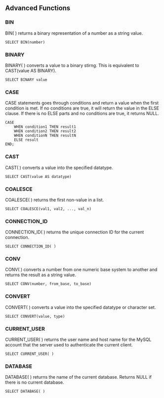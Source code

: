 ## Advanced Functions

### BIN
BIN( ) returns a binary representation of a number as a string value.
```
SELECT BIN(number)
```
### BINARY
BINARY( ) converts a value to a binary stirng. This is equivalent to CAST(value AS BINARY).
```
SELECT BINARY value
```
### CASE
CASE statements goes through conditions and return a value when the first condition is met. If no conditions
are true, it will return the value in the ELSE clause. If there is no ELSE parts and no conditions are true,
it returns NULL.
```
CASE
    WHEN condition1 THEN result1
    WHEN condition2 THEN result2
    WHEN conditionN THEN resultN
    ELSE result
END;
```
### CAST
CAST( ) converts a value into the specified datatype.
```
SELECT CAST(value AS datatype)
```
### COALESCE
COALESCE( ) returns the first non-value in a list.
```
SELECT COALESCE(val1, val2, ..., val_n)
```
### CONNECTION_ID
CONNECTION_ID( ) returns the unique connection ID for the current connection.
```
SELECT CONNECTION_ID( )
```
### CONV
CONV( ) converts a number from one numeric base system to another and returns the result as a string value.
```
SELECT CONV(number, from_base, to_base)
```
### CONVERT
CONVERT( ) converts a value into the specified datatype or character set.
```
SELECT CONVERT(value, type)
```
### CURRENT_USER
CURRENT_USER( ) returns the user name and host name for the MySQL account that the server used to authenticate
the current client.
```
SELECT CURRENT_USER( )
```
### DATABASE
DATABASE( ) returns the name of the current database. Returns NULL if there is no current database.
```
SELECT DATABASE( )
```
